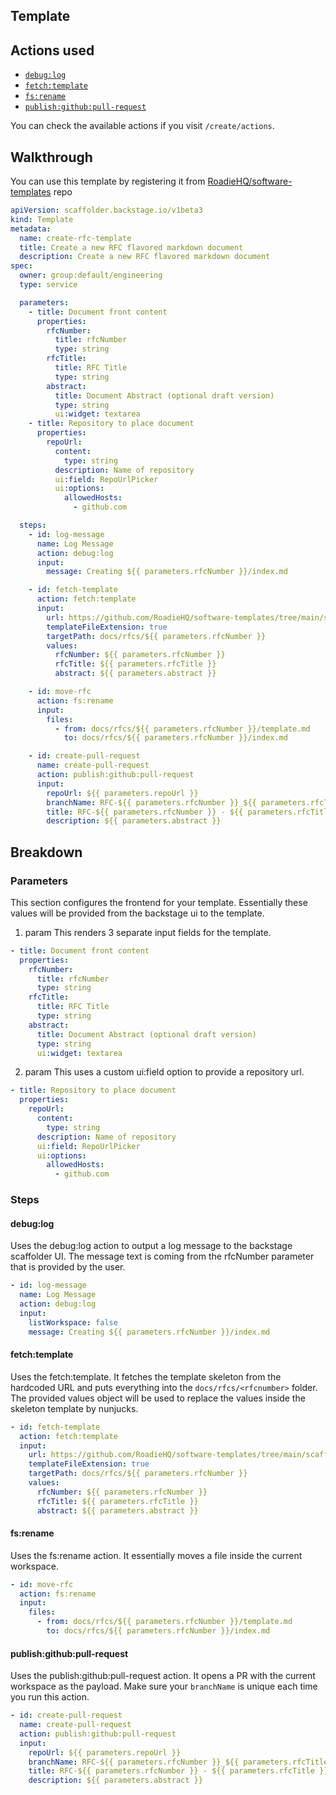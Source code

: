 
## Template

## Actions used

- [`debug:log`](https://github.com/backstage/backstage/blob/54b9f073d13d878fce652c9ec8b8cdfc5fd85c6a/plugins/scaffolder-backend/src/scaffolder/actions/builtin/debug/log.ts)
- [`fetch:template`](https://github.com/backstage/backstage/blob/54b9f073d13d878fce652c9ec8b8cdfc5fd85c6a/plugins/scaffolder-backend/src/scaffolder/actions/builtin/fetch/template.ts)
- [`fs:rename`](https://github.com/backstage/backstage/blob/54b9f073d13d878fce652c9ec8b8cdfc5fd85c6a/plugins/scaffolder-backend/src/scaffolder/actions/builtin/filesystem/rename.ts)
- [`publish:github:pull-request`](https://github.com/backstage/backstage/blob/54b9f073d13d878fce652c9ec8b8cdfc5fd85c6a/plugins/scaffolder-backend/src/scaffolder/actions/builtin/publish/githubPullRequest.ts)

You can check the available actions if you visit `/create/actions`.

## Walkthrough

You can use this template by registering it from [RoadieHQ/software-templates](https://github.com/RoadieHQ/software-templates/tree/main/scaffolder-templates/create-rfc/template.yaml) repo

```yaml
apiVersion: scaffolder.backstage.io/v1beta3
kind: Template
metadata:
  name: create-rfc-template
  title: Create a new RFC flavored markdown document
  description: Create a new RFC flavored markdown document
spec:
  owner: group:default/engineering
  type: service

  parameters:
    - title: Document front content
      properties:
        rfcNumber:
          title: rfcNumber
          type: string
        rfcTitle:
          title: RFC Title
          type: string
        abstract:
          title: Document Abstract (optional draft version)
          type: string
          ui:widget: textarea
    - title: Repository to place document
      properties:
        repoUrl:
          content:
            type: string
          description: Name of repository
          ui:field: RepoUrlPicker
          ui:options:
            allowedHosts:
              - github.com

  steps:
    - id: log-message
      name: Log Message
      action: debug:log
      input:
        message: Creating ${{ parameters.rfcNumber }}/index.md

    - id: fetch-template
      action: fetch:template
      input:
        url: https://github.com/RoadieHQ/software-templates/tree/main/scaffolder-templates/create-rfc/skeleton
        templateFileExtension: true
        targetPath: docs/rfcs/${{ parameters.rfcNumber }}
        values:
          rfcNumber: ${{ parameters.rfcNumber }}
          rfcTitle: ${{ parameters.rfcTitle }}
          abstract: ${{ parameters.abstract }}

    - id: move-rfc
      action: fs:rename
      input:
        files:
          - from: docs/rfcs/${{ parameters.rfcNumber }}/template.md
            to: docs/rfcs/${{ parameters.rfcNumber }}/index.md

    - id: create-pull-request
      name: create-pull-request
      action: publish:github:pull-request
      input:
        repoUrl: ${{ parameters.repoUrl }}
        branchName: RFC-${{ parameters.rfcNumber }}_${{ parameters.rfcTitle | replace(" ", "-") | replace("\"", "") | replace ("'", "") | lower }}
        title: RFC-${{ parameters.rfcNumber }} - ${{ parameters.rfcTitle }}
        description: ${{ parameters.abstract }}
```

## Breakdown

### Parameters

This section configures the frontend for your template. Essentially these values will be provided from the backstage ui to the template.

1. param
   This renders 3 separate input fields for the template.

```yaml
- title: Document front content
  properties:
    rfcNumber:
      title: rfcNumber
      type: string
    rfcTitle:
      title: RFC Title
      type: string
    abstract:
      title: Document Abstract (optional draft version)
      type: string
      ui:widget: textarea
```

2. param
   This uses a custom ui:field option to provide a repository url.

```yaml
- title: Repository to place document
  properties:
    repoUrl:
      content:
        type: string
      description: Name of repository
      ui:field: RepoUrlPicker
      ui:options:
        allowedHosts:
          - github.com
```

### Steps

#### debug:log

Uses the debug:log action to output a log message to the backstage scaffolder UI. The message text is coming from the rfcNumber parameter that is provided by the user.

```yaml
- id: log-message
  name: Log Message
  action: debug:log
  input:
    listWorkspace: false
    message: Creating ${{ parameters.rfcNumber }}/index.md
```

#### fetch:template

Uses the fetch:template. It fetches the template skeleton from the hardcoded URL and puts everything into the `docs/rfcs/<rfcnumber>` folder.
The provided values object will be used to replace the values inside the skeleton template by nunjucks.

```yaml
- id: fetch-template
  action: fetch:template
  input:
    url: https://github.com/RoadieHQ/software-templates/tree/main/scaffolder-templates/create-rfc/skeleton
    templateFileExtension: true
    targetPath: docs/rfcs/${{ parameters.rfcNumber }}
    values:
      rfcNumber: ${{ parameters.rfcNumber }}
      rfcTitle: ${{ parameters.rfcTitle }}
      abstract: ${{ parameters.abstract }}
```

#### fs:rename

Uses the fs:rename action. It essentially moves a file inside the current workspace.

```yaml
- id: move-rfc
  action: fs:rename
  input:
    files:
      - from: docs/rfcs/${{ parameters.rfcNumber }}/template.md
        to: docs/rfcs/${{ parameters.rfcNumber }}/index.md
```

#### publish:github:pull-request

Uses the publish:github:pull-request action. It opens a PR with the current workspace as the payload. Make sure your `branchName` is unique each time you run this action.

```yaml
- id: create-pull-request
  name: create-pull-request
  action: publish:github:pull-request
  input:
    repoUrl: ${{ parameters.repoUrl }}
    branchName: RFC-${{ parameters.rfcNumber }}_${{ parameters.rfcTitle | replace(" ", "-") | replace("\"", "") | replace ("'", "") | lower }}
    title: RFC-${{ parameters.rfcNumber }} - ${{ parameters.rfcTitle }}
    description: ${{ parameters.abstract }}
```
